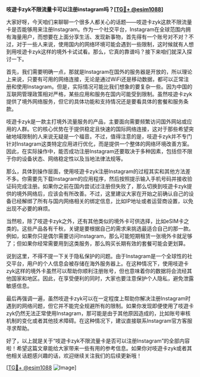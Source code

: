 **吱遊卡zyk不限流量卡可以注册instagram吗？[[TG💪+ @esim1088](https://t.me/s/esim1088)]**

大家好呀，今天咱们来聊聊一个很多人都关心的话题——吱遊卡zyk这款不限流量卡是否能够用来注册Instagram。作为一个社交平台，Instagram在全球范围内拥有海量用户，而想要在上面分享生活、发现新事物，首先得有一个账号对不对？不过，对于一些人来说，使用国内的网络环境可能会遇到一些限制，这时候就有人想到用吱遊卡zyk这样的境外卡试试看。那么，它真的靠谱吗？接下来咱们就深入探讨一下。

首先，我们需要明确一点，那就是Instagram在国外的服务器是开放的，所以理论上来说，只要有可用的网络连接，无论是通过WiFi还是移动数据，都可以正常注册和使用Instagram。但是，实际情况可能比我们想象的要复杂一些。因为中国的互联网管理政策相对严格，某些应用和服务在国内可能受到限制。虽然吱遊卡zyk提供了境外网络服务，但它的具体功能和支持情况还是要看具体的套餐和服务条款。

吱遊卡zyk是一款主打境外流量服务的产品，主要面向需要频繁访问国外网站或应用的人群。它的核心优势在于提供稳定且快速的国际网络连接，这对于那些希望突破地域限制的人来说无疑是一个福音。不过，值得注意的是，吱遊卡zyk并不专门针对Instagram这类特定应用进行优化，而是提供一个整体的网络环境改善方案。因此，在实际操作中，能否成功注册Instagram还要取决于多种因素，包括但不限于你的设备状态、网络稳定性以及当地法律法规等。

那么，具体到操作层面，使用吱遊卡zyk注册Instagram的过程其实和其他方法差不多。你需要先下载Instagram的应用程序，然后按照提示输入手机号码并接收验证码完成注册。如果你之前在国内尝试过注册但失败了，那么切换到吱遊卡zyk提供的境外网络后，应该会有所改善。不过，这里建议大家在开始之前确认自己的设备已经解绑了所有与国内网络相关的绑定信息，比如IP地址或者运营商设置，以免出现不必要的麻烦。

当然啦，除了吱遊卡zyk之外，还有其他类似的境外卡可供选择，比如eSIM卡之类的。这些产品各有千秋，关键是要根据自己的需求来挑选最适合自己的那一款。例如，如果你只是偶尔需要访问Instagram，那么可能短期租赁一张境外卡就足够了；但如果你经常需要用到这类服务，那么购买长期有效的套餐可能会更划算。

说到这里，不得不提一下关于隐私保护的问题。由于Instagram是一个全球性的社交平台，用户的个人信息会被存储在海外服务器上。在这种情况下，使用吱遊卡zyk这样的境外卡虽然可以帮助你顺利注册账号，但也意味着你的数据将会流经其他国家和地区。因此，在享受便利的同时，大家也要注意保护个人隐私，避免泄露敏感信息。

最后再强调一遍，虽然吱遊卡zyk可以在一定程度上帮助你解决注册Instagram时遇到的网络问题，但它并不能完全规避所有的限制。如果你发现即便使用了吱遊卡zyk仍然无法正常使用Instagram，那可能是由于其他原因造成的，比如账号审核机制的变化或者其他技术障碍。在这种情况下，建议直接联系Instagram官方客服寻求帮助。

好了，以上就是关于“吱遊卡zyk不限流量卡是否可以注册Instagram”的全部内容啦！希望这篇文章能给大家带来一些有用的参考信息。如果你对吱遊卡zyk或者其他相关话题感兴趣的话，欢迎继续关注我们的后续更新哦！

[[TG💪+ @esim1088](https://t.me/s/esim1088) ![Image](https://i.postimg.cc/4NQfJmqS/Snipaste-2025-05-13-00-14-12.png)]